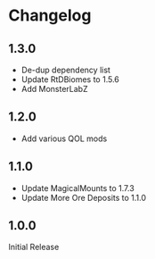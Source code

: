 # Changelog

## 1.3.0

- De-dup dependency list
- Update RtDBiomes to 1.5.6
- Add MonsterLabZ

## 1.2.0

- Add various QOL mods

## 1.1.0

- Update MagicalMounts to 1.7.3
- Update More Ore Deposits to 1.1.0

## 1.0.0

Initial Release
